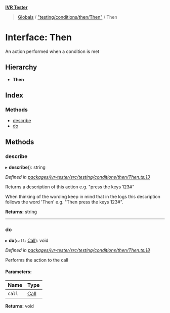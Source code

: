 **[IVR Tester](../README.md)**

> [Globals](../README.md) / ["testing/conditions/then/Then"](../modules/_testing_conditions_then_then_.md) / Then

# Interface: Then

An action performed when a condition is met

## Hierarchy

* **Then**

## Index

### Methods

* [describe](_testing_conditions_then_then_.then.md#describe)
* [do](_testing_conditions_then_then_.then.md#do)

## Methods

### describe

▸ **describe**(): string

*Defined in [packages/ivr-tester/src/testing/conditions/then/Then.ts:13](https://github.com/SketchingDev/ivr-tester/blob/3ff21e1/packages/ivr-tester/src/testing/conditions/then/Then.ts#L13)*

Returns a description of this action e.g. "press the keys 123#"

When thinking of the wording keep in mind that in the logs this
description follows the word 'Then' e.g. "Then press the keys 123#".

**Returns:** string

___

### do

▸ **do**(`call`: [Call](_call_call_.call.md)): void

*Defined in [packages/ivr-tester/src/testing/conditions/then/Then.ts:18](https://github.com/SketchingDev/ivr-tester/blob/3ff21e1/packages/ivr-tester/src/testing/conditions/then/Then.ts#L18)*

Performs the action to the call

#### Parameters:

Name | Type |
------ | ------ |
`call` | [Call](_call_call_.call.md) |

**Returns:** void

